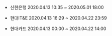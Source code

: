 - 신한은행    2020.04.13 10:35 ~ 2020.05.01 18:00

- 현대IT&E    2020.04.13 16:29 ~ 2020.04.22 23:59

- 현대카드    2020.04.13 00:00 ~ 2020.04.22 14:00 
